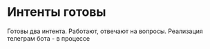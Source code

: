 # Интенты готовы

Готовы два интента. Работают, отвечают на вопросы. Реализация телеграм бота - в процессе
